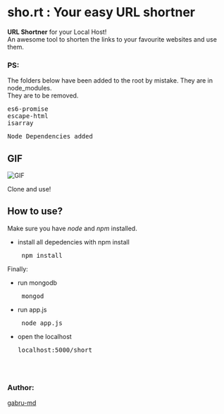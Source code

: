 # sho.rt : Your easy URL shortner


**URL Shortner** for your Local Host!<br>
An awesome tool to shorten the links to your favourite websites and use them.

### PS:
The folders below have been added to the root by mistake. They are in node_modules.<br>They are to be removed.
<pre>es6-promise<br>escape-html<br>isarray</pre>


<pre>Node Dependencies added</pre>
## GIF
![GIF](https://github.com/nsITians/sho.rt/blob/master/init/gif/short.gif?raw=true)

<p> Clone and use! </p>

## How to use?
Make sure you have *node* and *npm* installed.
  <br>
  * install all depedencies with npm install
    <pre> npm install </pre>
 
Finally:
  * run mongodb
      <pre> mongod </pre>
  * run app.js
      <pre> node app.js</pre>
  * open the localhost
      <pre>localhost:5000/short<pre>
      
### Author: 

[gabru-md](https://github.com/gabru-md)

